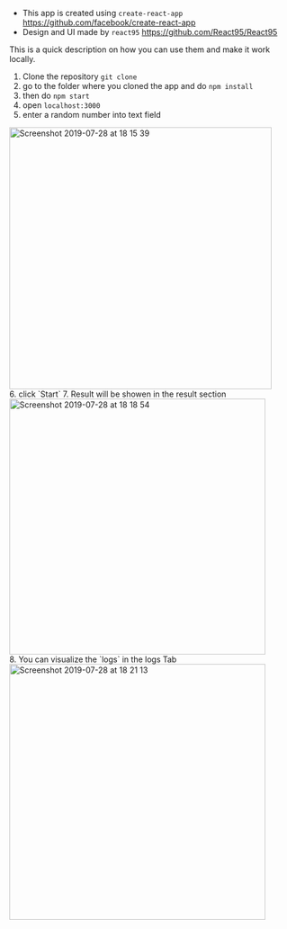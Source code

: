 - This app is created using `create-react-app` https://github.com/facebook/create-react-app
- Design and UI made by `react95` https://github.com/React95/React95

This is a quick description on how you can use them and make it work locally.

1. Clone the repository `git clone` <br>
2. go to the folder where you cloned the app and do `npm install`
3. then do `npm start`
4. open `localhost:3000`
5. enter a random number into text field
<img width="466" alt="Screenshot 2019-07-28 at 18 15 39" src="https://user-images.githubusercontent.com/22856303/62009858-f3b33f00-b163-11e9-8488-92e33424269e.png">
<br>
6. click `Start`
7. Result will be showen in the result section
<img width="455" alt="Screenshot 2019-07-28 at 18 18 54" src="https://user-images.githubusercontent.com/22856303/62009879-2e1cdc00-b164-11e9-8c2a-42577baf0b12.png">
<br>
8. You can visualize the `logs` in the logs Tab
<img width="455" alt="Screenshot 2019-07-28 at 18 21 13" src="https://user-images.githubusercontent.com/22856303/62009912-9075dc80-b164-11e9-88a4-cd46a3bbe69c.png">
